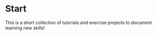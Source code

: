 # Start
This is a short collection of tutorials and exercise projects to document learning new skills!
